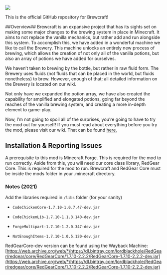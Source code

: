 ![](https://dl.dropbox.com/s/2xqf8fxaa1t36yy/0VdaU8M.png)

This is the official GitHub repository for Brewcraft!

##Overview##
Brewcraft is an expansive project that has its sights set on making some major changes to the brewing system in place in Minecraft. It aims to not replace the vanilla mechanics, but rather add and run alongside this system. To accomplish this, we have added in a wonderful machine we like to call the Brewery. This machine unlocks an entirely new process of brewing, which allows the creation of not only all of the vanilla potions, but also an array of potions we have added for ourselves.

We haven’t taken to brewing by the bottle, but rather in raw fluid form. The Brewery uses fluids (not fluids that can be placed in the world, but fluids nonetheless) to brew. However, enough of that; all detailed information on the Brewery is located on our wiki.

Not only have we expanded the potion array, we have also created the capability for amplified and elongated potions, going far beyond the reaches of the vanilla brewing system, and creating a more in-depth element to game-play. 

Now, I’m not going to spoil all of the surprises, you’re going to have to try the mod out for yourself! If you must read about everything before you try the mod, please visit our wiki. That can be found [here.](http://www.the-redgear-project.wikia.com/wiki/The_RedGear_Project_Wiki)

## Installation & Reporting Issues ##
A prerequisite to this mod is Minecraft Forge. This is required for the mod to run correctly. Aside from this, you will need our core class library, RedGear Core. This is required for the mod to run. Brewcraft and RedGear Core must be inside the mods folder in your .minecraft directory. 

### Notes (2021)

Add the libraries required in `/libs` folder (for your sanity)

- `CodeChickenCore-1.7.10-1.0.7.47-dev.jar`
- `CodeChickenLib-1.7.10-1.1.3.140-dev.jar`
- `ForgeMultipart-1.7.10-1.2.0.347-dev.jar`

- `NotEnoughItems-1.7.10-1.0.5.120-dev.jar`

RedGearCore-dev version can be found using the Wayback Machine: [https://web.archive.org/web/*/https://dl.bintray.com/lordblackhole/RedGear/redgear/core/RedGearCore/1.7.10-2.2.2/RedGearCore-1.7.10-2.2.2-dev.jar](https://web.archive.org/web/*/https://dl.bintray.com/lordblackhole/RedGear/redgear/core/RedGearCore/1.7.10-2.2.2/RedGearCore-1.7.10-2.2.2-dev.jar)

